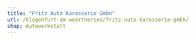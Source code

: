 ```yaml
---
title: "Fritz Auto Karosserie GmbH"
url: /klagenfurt-am-woerthersee/fritz-auto-karosserie-gmbh/
shop: Autowerkstatt
---
```

